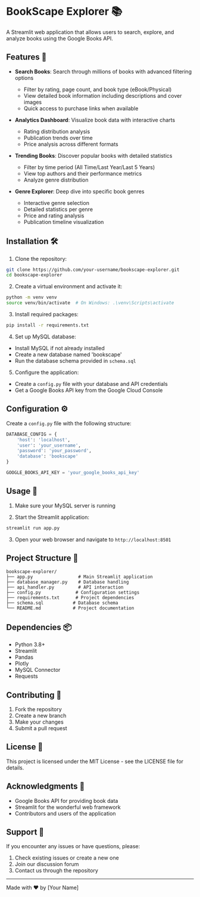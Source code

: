 # BookScape Explorer 📚

A Streamlit web application that allows users to search, explore, and analyze books using the Google Books API.

## Features 🌟

- **Search Books**: Search through millions of books with advanced filtering options
  - Filter by rating, page count, and book type (eBook/Physical)
  - View detailed book information including descriptions and cover images
  - Quick access to purchase links when available

- **Analytics Dashboard**: Visualize book data with interactive charts
  - Rating distribution analysis
  - Publication trends over time
  - Price analysis across different formats

- **Trending Books**: Discover popular books with detailed statistics
  - Filter by time period (All Time/Last Year/Last 5 Years)
  - View top authors and their performance metrics
  - Analyze genre distribution

- **Genre Explorer**: Deep dive into specific book genres
  - Interactive genre selection
  - Detailed statistics per genre
  - Price and rating analysis
  - Publication timeline visualization

## Installation 🛠️

1. Clone the repository:
```bash
git clone https://github.com/your-username/bookscape-explorer.git
cd bookscape-explorer
```

2. Create a virtual environment and activate it:
```bash
python -m venv venv
source venv/bin/activate  # On Windows: .\venv\Scripts\activate
```

3. Install required packages:
```bash
pip install -r requirements.txt
```

4. Set up MySQL database:
- Install MySQL if not already installed
- Create a new database named 'bookscape'
- Run the database schema provided in `schema.sql`

5. Configure the application:
- Create a `config.py` file with your database and API credentials
- Get a Google Books API key from the Google Cloud Console

## Configuration ⚙️

Create a `config.py` file with the following structure:
```python
DATABASE_CONFIG = {
    'host': 'localhost',
    'user': 'your_username',
    'password': 'your_password',
    'database': 'bookscape'
}

GOOGLE_BOOKS_API_KEY = 'your_google_books_api_key'
```

## Usage 🚀

1. Make sure your MySQL server is running

2. Start the Streamlit application:
```bash
streamlit run app.py
```

3. Open your web browser and navigate to `http://localhost:8501`

## Project Structure 📁

```
bookscape-explorer/
├── app.py                 # Main Streamlit application
├── database_manager.py    # Database handling
├── api_handler.py         # API interaction
├── config.py             # Configuration settings
├── requirements.txt      # Project dependencies
├── schema.sql           # Database schema
└── README.md            # Project documentation
```

## Dependencies 📦

- Python 3.8+
- Streamlit
- Pandas
- Plotly
- MySQL Connector
- Requests

## Contributing 🤝

1. Fork the repository
2. Create a new branch
3. Make your changes
4. Submit a pull request

## License 📄

This project is licensed under the MIT License - see the LICENSE file for details.

## Acknowledgments 🙏

- Google Books API for providing book data
- Streamlit for the wonderful web framework
- Contributors and users of the application

## Support 💪

If you encounter any issues or have questions, please:
1. Check existing issues or create a new one
2. Join our discussion forum
3. Contact us through the repository

---
Made with ❤️ by [Your Name]
